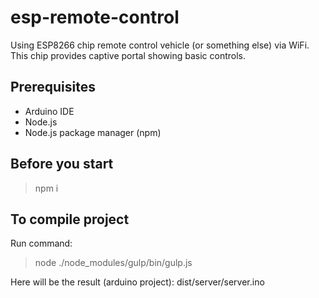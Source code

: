 # esp-remote-control
Using ESP8266 chip remote control vehicle (or something else) via WiFi. This chip provides captive portal showing basic controls.

## Prerequisites
* Arduino IDE
* Node.js
* Node.js package manager (npm)

## Before you start
> npm i

## To compile project
Run command:
> node ./node_modules/gulp/bin/gulp.js

Here will be the result (arduino project): dist/server/server.ino